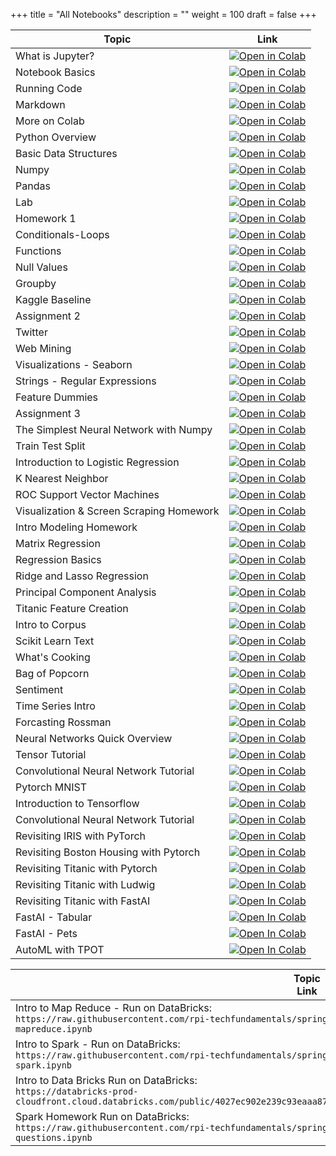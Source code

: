 +++
title = "All Notebooks"
description = ""
weight = 100
draft = false
+++

|    <center>   Topic   </center>     |   <center>  Link  </center>     |
| :--------------- |:------------|
|  What is Jupyter? | <a href="https://colab.research.google.com/github/rpi-techfundamentals/spring2019-materials/blob/master/01-overview/01-notebook-basics/01-what-is-jupyter.ipynb" target="_blank"><img src=https://colab.research.google.com/assets/colab-badge.svg alt="Open in Colab"></a>  |
|  Notebook Basics  | <a href="https://colab.research.google.com/github/rpi-techfundamentals/spring2019-materials/blob/master/01-overview/01-notebook-basics/02-notebook-basics.ipynb" target="_blank"><img src=https://colab.research.google.com/assets/colab-badge.svg alt="Open in Colab"></a> |
|  Running Code     | <a href="https://colab.research.google.com/github/rpi-techfundamentals/spring2019-materials/blob/master/01-overview/01-notebook-basics/03-running-code.ipynb" target="_blank"><img src=https://colab.research.google.com/assets/colab-badge.svg alt="Open in Colab"></a>  |
|  Markdown         | <a href="https://colab.research.google.com/github/rpi-techfundamentals/spring2019-materials/blob/master/01-overview/01-notebook-basics/04-markdown.ipynb" target="_blank"><img src=https://colab.research.google.com/assets/colab-badge.svg alt="Open in Colab"></a> |
|  More on Colab    | <a href="https://colab.research.google.com/notebooks/welcome.ipynb" target="_blank"><img src=https://colab.research.google.com/assets/colab-badge.svg alt="Open in Colab"></a> |
|  Python Overview | <a href="https://colab.research.google.com/github/rpi-techfundamentals/spring2019-materials/blob/master/02-intro-python/01-intro-python-overview.ipynb" target="_blank"><img src=https://colab.research.google.com/assets/colab-badge.svg alt="Open in Colab"></a>  |
|  Basic Data Structures  | <a href="https://colab.research.google.com/github/rpi-techfundamentals/spring2019-materials/blob/master/02-intro-python/02-intro-python-datastructures.ipynb" target="_blank"><img src=https://colab.research.google.com/assets/colab-badge.svg alt="Open in Colab"></a> |
|  Numpy     | <a href="https://colab.research.google.com/github/rpi-techfundamentals/spring2019-materials/blob/master/02-intro-python/03-intro-python-numpy.ipynb" target="_blank"><img src=https://colab.research.google.com/assets/colab-badge.svg alt="Open in Colab"></a>  |
|  Pandas         | <a href="https://colab.research.google.com/github/rpi-techfundamentals/spring2019-materials/blob/master/02-intro-python/04-intro-python-pandas.ipynb" target="_blank"><img src=https://colab.research.google.com/assets/colab-badge.svg alt="Open in Colab"></a> |
|  Lab    | <a href="https://colab.research.google.com/github/rpi-techfundamentals/spring2019-materials/blob/master/02-intro-python/lab/lab.ipynb" target="_blank"><img src=https://colab.research.google.com/assets/colab-badge.svg alt="Open in Colab"></a> |
|  Homework 1    | <a href="https://colab.research.google.com/github/rpi-techfundamentals/spring2019-materials/blob/master/02-intro-python/hm-01/hm01.ipynb" target="_blank"><img src=https://colab.research.google.com/assets/colab-badge.svg alt="Open in Colab"></a> |
|  Conditionals-Loops | <a href="https://colab.research.google.com/github/rpi-techfundamentals/spring2019-materials/blob/master/03-python/01-intro-python-conditionals-loops.ipynb" target="_blank"><img src=https://colab.research.google.com/assets/colab-badge.svg alt="Open in Colab"></a>  |
|  Functions  | <a href="https://colab.research.google.com/github/rpi-techfundamentals/spring2019-materials/blob/master/03-python/02-intro-python-functions.ipynb" target="_blank"><img src=https://colab.research.google.com/assets/colab-badge.svg alt="Open in Colab"></a> |
|  Null Values     | <a href="https://colab.research.google.com/github/rpi-techfundamentals/spring2019-materials/blob/master/03-python/03-intro-python-null-values.ipynb" target="_blank"><img src=https://colab.research.google.com/assets/colab-badge.svg alt="Open in Colab"></a>  |
|  Groupby         | <a href="https://colab.research.google.com/github/rpi-techfundamentals/spring2019-materials/blob/master/03-python/04-intro-python-groupby.ipynb" target="_blank"><img src=https://colab.research.google.com/assets/colab-badge.svg alt="Open in Colab"></a> |
|  Kaggle Baseline   | <a href="https://colab.research.google.com/github/rpi-techfundamentals/spring2019-materials/blob/master/03-python/05-intro-kaggle-baseline.ipynb" target="_blank"><img src=https://colab.research.google.com/assets/colab-badge.svg alt="Open in Colab"></a> |
|  Assignment 2   | <a href="https://colab.research.google.com/github/rpi-techfundamentals/spring2019-materials/blob/master/03-python/hm-02/hm02.ipynb" target="_blank"><img src=https://colab.research.google.com/assets/colab-badge.svg alt="Open in Colab"></a> |
|  Twitter | <a href="https://colab.research.google.com/github/rpi-techfundamentals/spring2019-materials/blob/master/04-viz-api-scraper/01_intro_api_twitter.ipynb" target="_blank"><img src=https://colab.research.google.com/assets/colab-badge.svg alt="Open in Colab"></a>  |
|  Web Mining  | <a href="https://colab.research.google.com/github/rpi-techfundamentals/spring2019-materials/blob/master/04-viz-api-scraper/02_intro_python_webmining.ipynb" target="_blank"><img src=https://colab.research.google.com/assets/colab-badge.svg alt="Open in Colab"></a> |
|  Visualizations - Seaborn     | <a href="https://colab.research.google.com/github/rpi-techfundamentals/spring2019-materials/blob/master/04-viz-api-scraper/03_visualization_python_seaborn.ipynb" target="_blank"><img src=https://colab.research.google.com/assets/colab-badge.svg alt="Open in Colab"></a>  |
|  Strings - Regular Expressions         | <a href="https://colab.research.google.com/github/rpi-techfundamentals/spring2019-materials/blob/master/04-viz-api-scraper/04_strings_and_regular_expressions.ipynb" target="_blank"><img src=https://colab.research.google.com/assets/colab-badge.svg alt="Open in Colab"></a> |
|  Feature Dummies  | <a href="https://colab.research.google.com/github/rpi-techfundamentals/spring2019-materials/blob/master/04-viz-api-scraper/05_features_dummies.ipynb" target="_blank"><img src=https://colab.research.google.com/assets/colab-badge.svg alt="Open in Colab"></a> |
|  Assignment 3   | <a href="https://colab.research.google.com/github/rpi-techfundamentals/spring2019-materials/blob/master/04-viz-api-scraper/hm-03/hm03.ipynb" target="_blank"><img src=https://colab.research.google.com/assets/colab-badge.svg alt="Open in Colab"></a> |
|  The Simplest Neural Network with Numpy | <a href="https://colab.research.google.com/github/rpi-techfundamentals/spring2019-materials/blob/master/05-intro-modeling/01-Neural-Networks.ipynb" target="_blank"><img src=https://colab.research.google.com/assets/colab-badge.svg alt="Open in Colab"></a>  |
|  Train Test Split  | <a href="https://colab.research.google.com/github/rpi-techfundamentals/spring2019-materials/blob/master/05-intro-modeling/01-training-test-split.ipynb" target="_blank"><img src=https://colab.research.google.com/assets/colab-badge.svg alt="Open in Colab"></a> |
|  Introduction to Logistic Regression   | <a href="https://colab.research.google.com/github/rpi-techfundamentals/spring2019-materials/blob/master/05-intro-modeling/02-intro-logistic-knn.ipynb" target="_blank"><img src=https://colab.research.google.com/assets/colab-badge.svg alt="Open in Colab"></a>  |
|  K Nearest Neighbor        | <a href="https://colab.research.google.com/github/rpi-techfundamentals/spring2019-materials/blob/master/05-intro-modeling/03-knn.ipynb" target="_blank"><img src=https://colab.research.google.com/assets/colab-badge.svg alt="Open in Colab"></a> |
|  ROC Support Vector Machines  | <a href="https://colab.research.google.com/github/rpi-techfundamentals/spring2019-materials/blob/master/05-intro-modeling/04-svm-roc.ipynb" target="_blank"><img src=https://colab.research.google.com/assets/colab-badge.svg alt="Open in Colab"></a> |
|  Visualization & Screen Scraping  Homework| <a href="https://colab.research.google.com/github/rpi-techfundamentals/spring2019-materials/blob/master/05-intro-modeling/hm5/homework_05A.ipynb" target="_blank"><img src=https://colab.research.google.com/assets/colab-badge.svg alt="Open in Colab"></a> |
|  Intro Modeling Homework  | <a href="https://colab.research.google.com/github/rpi-techfundamentals/spring2019-materials/blob/master/05-intro-modeling/hm5/homework_05B.ipynb" target="_blank"><img src=https://colab.research.google.com/assets/colab-badge.svg alt="Open in Colab"></a> |
|  Matrix Regression | <a href="https://colab.research.google.com/github/rpi-techfundamentals/spring2019-materials/blob/master/07-intro-modeling2/Python/01-matrix-regression-gradient-decent-python.ipynb" target="_blank"><img src=https://colab.research.google.com/assets/colab-badge.svg alt="Open in Colab"></a>  |
|  Regression Basics  | <a href="https://colab.research.google.com/github/rpi-techfundamentals/spring2019-materials/blob/master/07-intro-modeling2/Python/02-regression-boston-housing-python.ipynb" target="_blank"><img src=https://colab.research.google.com/assets/colab-badge.svg alt="Open in Colab"></a> |
|  Ridge and Lasso Regression     | <a href="https://colab.research.google.com/github/rpi-techfundamentals/spring2019-materials/blob/master/07-intro-modeling2/Python/03-ridge-lasso-python.ipynb" target="_blank"><img src=https://colab.research.google.com/assets/colab-badge.svg alt="Open in Colab"></a>  |
|  Principal Component Analysis    | <a href="https://colab.research.google.com/github/rpi-techfundamentals/spring2019-materials/blob/master/07-intro-modeling2/Python/04_introduction_pca.ipynb" target="_blank"><img src=https://colab.research.google.com/assets/colab-badge.svg alt="Open in Colab"></a>  |
|  Titanic Feature Creation    | <a href="https://colab.research.google.com/github/rpi-techfundamentals/spring2019-materials/blob/master/08-intro-nlp/01_titanic_feature_creation.ipynb" target="_blank"><img src=https://colab.research.google.com/assets/colab-badge.svg alt="Open in Colab"></a>  |
|  Intro to Corpus    | <a href="https://colab.research.google.com/github/rpi-techfundamentals/spring2019-materials/blob/master/08-intro-nlp/02_corpus_simple.ipynb" target="_blank"><img src=https://colab.research.google.com/assets/colab-badge.svg alt="Open in Colab"></a>  |
|  Scikit Learn Text  | <a href="https://colab.research.google.com/github/rpi-techfundamentals/spring2019-materials/blob/master/08-intro-nlp/03_scikit_learn_text.ipynb" target="_blank"><img src=https://colab.research.google.com/assets/colab-badge.svg alt="Open in Colab"></a>  |
|  What's Cooking   | <a href="https://colab.research.google.com/github/rpi-techfundamentals/spring2019-materials/blob/master/08-intro-nlp/04_what_cooking_python.ipynb" target="_blank"><img src=https://colab.research.google.com/assets/colab-badge.svg alt="Open in Colab"></a>  |
|  Bag of Popcorn    | <a href="https://colab.research.google.com/github/rpi-techfundamentals/spring2019-materials/blob/master/08-intro-nlp/05_bag_popcorn_bag_words.ipynb" target="_blank"><img src=https://colab.research.google.com/assets/colab-badge.svg alt="Open in Colab"></a>  |
|  Sentiment    | <a href="https://colab.research.google.com/github/rpi-techfundamentals/spring2019-materials/blob/master/08-intro-nlp/06_sentiment.ipynb" target="_blank"><img src=https://colab.research.google.com/assets/colab-badge.svg alt="Open in Colab"></a>  |
|  Time Series Intro | <a href="https://colab.research.google.com/github/rpi-techfundamentals/spring2019-materials/blob/master/09-intro-timeseries/1_time_series.ipynb" target="_blank"><img src=https://colab.research.google.com/assets/colab-badge.svg alt="Open in Colab"></a>  |
|  Forcasting Rossman  | <a href="https://colab.research.google.com/github/rpi-techfundamentals/spring2019-materials/blob/master/09-intro-timeseries/2_focasting_rossman.ipynb" target="_blank"><img src=https://colab.research.google.com/assets/colab-badge.svg alt="Open in Colab"></a> |
|  Neural Networks Quick Overview | <a href="https://colab.research.google.com/github/rpi-techfundamentals/spring2019-materials/blob/master/11-deep-learning1/01_neural_networks.ipynb" target="_blank"><img src=https://colab.research.google.com/assets/colab-badge.svg alt="Open in Colab"></a>  |
|  Tensor Tutorial  | <a href="https://colab.research.google.com/github/rpi-techfundamentals/spring2019-materials/blob/master/11-deep-learning1/02_tensor_tutorial.ipynb" target="_blank"><img src=https://colab.research.google.com/assets/colab-badge.svg alt="Open in Colab"></a> |
|  Convolutional Neural Network Tutorial | <a href="https://colab.research.google.com/github/rpi-techfundamentals/spring2019-materials/blob/master/11-deep-learning1/03_covnet_tutorial.ipynb" target="_blank"><img src=https://colab.research.google.com/assets/colab-badge.svg alt="Open in Colab"></a>  |
|  Pytorch MNIST | <a href="https://colab.research.google.com/github/rpi-techfundamentals/spring2019-materials/blob/master/11-deep-learning1/04_pytorch_mnist.ipynb" target="_blank"><img src=https://colab.research.google.com/assets/colab-badge.svg alt="Open in Colab"></a>  |
|  Introduction to Tensorflow  | <a href="https://colab.research.google.com/github/rpi-techfundamentals/spring2019-materials/blob/master/11-deep-learning1/05_intro_tensorflow.ipynb" target="_blank"><img src=https://colab.research.google.com/assets/colab-badge.svg alt="Open in Colab"></a> |
|  Convolutional Neural Network Tutorial | <a href="https://colab.research.google.com/github/rpi-techfundamentals/spring2019-materials/blob/master/11-deep-learning1/06_tensorflow_minst.ipynb" target="_blank"><img src=https://colab.research.google.com/assets/colab-badge.svg alt="Open in Colab"></a>  |
|  Revisiting IRIS with PyTorch | <a href="https://colab.research.google.com/github/rpi-techfundamentals/spring2019-materials/blob/master/12-deep-learning2/01_pytorch_iris.ipynb" target="_blank"><img src=https://colab.research.google.com/assets/colab-badge.svg alt="Open in Colab"></a>  |
|  Revisiting Boston Housing with Pytorch  | <a href="https://colab.research.google.com/github/rpi-techfundamentals/spring2019-materials/blob/master/12-deep-learning2/02_regression_boston_housing_pytorch.ipynb" target="_blank"><img src=https://colab.research.google.com/assets/colab-badge.svg alt="Open in Colab"></a> |
|  Revisiting Titanic with Pytorch | <a href="https://colab.research.google.com/github/rpi-techfundamentals/spring2019-materials/blob/master/12-deep-learning2/03-titanic-pytorch.ipynb" target="_blank"><img src=https://colab.research.google.com/assets/colab-badge.svg alt="Open in Colab"></a>  |
|  Revisiting Titanic with Ludwig | [![Open In Colab](https://colab.research.google.com/assets/colab-badge.svg)](https://colab.research.google.com/github/rpi-techfundamentals/spring2019-materials/blob/master/13-deep-learning3/02_ludwig.ipynb)  |
|  Revisiting Titanic with FastAI | [![Open In Colab](https://colab.research.google.com/assets/colab-badge.svg)](https://colab.research.google.com/github/rpi-techfundamentals/https://colab.research.google.com/github/rpi-techfundamentals/spring2019-materials/blob/master/13-deep-learning3/01_titanic_fastai.ipynb)  |
|  FastAI - Tabular  | [![Open In Colab](https://colab.research.google.com/assets/colab-badge.svg)](https://colab.research.google.com/github/rpi-techfundamentals/spring2019-materials/blob/master/13-deep-learning3/fastai_v3/lesson4-tabular.ipynb) |
|  FastAI - Pets | [![Open In Colab](https://colab.research.google.com/assets/colab-badge.svg)](https://colab.research.google.com/github/rpi-techfundamentals/spring2019-materials/blob/master/13-deep-learning3/fastai_v3/lesson1_pets.ipynb)  |
|  AutoML with TPOT | [![Open In Colab](https://colab.research.google.com/assets/colab-badge.svg)](https://colab.research.google.com/github/rpi-techfundamentals/spring2019-materials/blob/master/14-automl/01_auto_ml_tpot.ipynb)  |


|    <center>   Topic   </center>        <center>  Link  </center>     |
| :---------------------------|
|  Intro to Map Reduce -  Run on DataBricks:<br> `https://raw.githubusercontent.com/rpi-techfundamentals/spring2019-materials/master/10-big-data/01-intro-mapreduce.ipynb` |
|  Intro to Spark  - Run on DataBricks: <br>`https://raw.githubusercontent.com/rpi-techfundamentals/spring2019-materials/master/10-big-data/02-intro-spark.ipynb`|
|  Intro to Data Bricks  Run on DataBricks: <br>`https://databricks-prod-cloudfront.cloud.databricks.com/public/4027ec902e239c93eaaa8714f173bcfc/346304/2168141618055043/484361/latest.html` |
|  Spark Homework  Run on DataBricks:<br> `https://raw.githubusercontent.com/rpi-techfundamentals/spring2019-materials/master/10-big-data/03-spark-questions.ipynb`|
